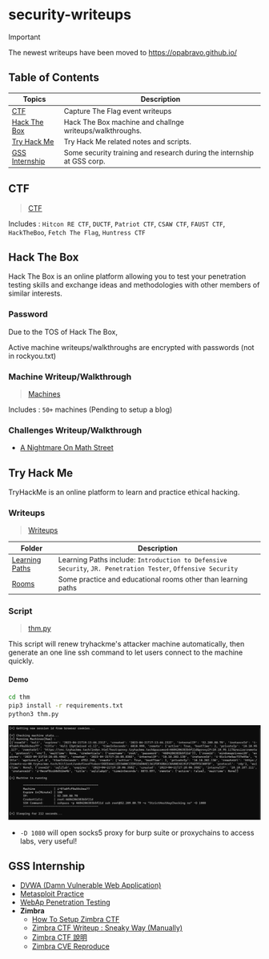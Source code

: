 # security-writeups

> [!IMPORTANT]
> The newest writeups have been moved to https://opabravo.github.io/

## Table of Contents

| Topics                            | Description                                               |
| --------------------------------- | --------------------------------------------------------- |
| [CTF](#ctf)                       | Capture The Flag event writeups                           |
| [Hack The Box](#hack-the-box)     | Hack The Box machine and challnge writeups/walkthroughs.  |
| [Try Hack Me](#try-hack-me)       | Try Hack Me related notes and scripts.                    |
| [GSS Internship](#gss-internship) | Some security training and research during the internship at GSS corp. |

## CTF

> [CTF](./ctf)

Includes : `Hitcon RE CTF`, `DUCTF`, `Patriot CTF`, `CSAW CTF`, `FAUST CTF`, `HackTheBoo`, `Fetch The Flag`, `Huntress CTF`


## Hack The Box

Hack The Box is an online platform allowing you to test your penetration testing skills and exchange ideas and methodologies with other members of similar interests.

### Password

Due to the TOS of Hack The Box,

Active machine writeups/walkthroughs are encrypted with passwords (not in rockyou.txt)

### Machine Writeup/Walkthrough

> [Machines](./htb/Machines)

Includes : `50+` machines (Pending to setup a blog)

### Challenges Writeup/Walkthrough

- [A Nightmare On Math Street](./htb/Challenges/A-Nightmare-On-Math-Street.pdf)

## Try Hack Me

TryHackMe is an online platform to learn and practice ethical hacking.

### Writeups

> [Writeups](./thm/writeups)

| Folder                                             | Description                                                                                                  |
| -------------------------------------------------- | ------------------------------------------------------------------------------------------------------------ |
| [Learning Paths](./thm/writeups/Learning%20Paths/) | Learning Paths include: `Introduction to Defensive Security`, `JR. Penetration Tester`, `Offensive Security` |
| [Rooms](./thm/writeups/Rooms)                      | Some practice and educational rooms other than learning paths                                                |

### Script

> [thm.py](./thm/machine-auto-renew/thm.py)

This script will renew tryhackme's attacker machine automatically, then generate an one line ssh command to let users connect to the machine quickly.

#### Demo

```bash
cd thm
pip3 install -r requirements.txt
python3 thm.py
```

![THM Script](./img/thm_script.png)

- `-D 1080` will open socks5 proxy for burp suite or proxychains to access labs, very useful!

## GSS Internship

- [DVWA (Damn Vulnerable Web Application)](./gss/DVWA.md)
- [Metasploit Practice](./gss/metasploit.md)
- [WebAp Penetration Testing](./gss/WebAp-PT.md)
- **Zimbra**
  - [How To Setup Zimbra CTF](https://medium.com/@opabravo/frist-time-deploying-a-ctf-challenge-c13871d45970)
  - [Zimbra CTF Writeup : Sneaky Way (Manually)](https://medium.com/@opabravo/zimbra-ctf-writeup-manually-6afe91be52a0)
  - [Zimbra CTF 說明](./gss/Zimbra-CTF-Intro.pdf)
  - [Zimbra CVE Reproduce](./gss/Zimbra.pdf)
